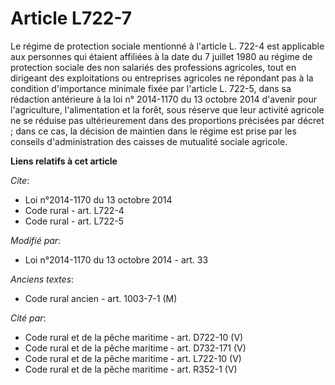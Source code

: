 # Article L722-7

Le régime de protection sociale mentionné à l'article L. 722-4 est applicable aux personnes qui étaient affiliées à la date
du 7 juillet 1980 au régime de protection sociale des non salariés des professions agricoles, tout en dirigeant des
exploitations ou entreprises agricoles ne répondant pas à la condition d'importance minimale fixée par l'article L. 722-5,
dans sa rédaction antérieure à la loi n° 2014-1170 du 13 octobre 2014 d'avenir pour l'agriculture, l'alimentation et la
forêt, sous réserve que leur activité agricole ne se réduise pas ultérieurement dans des proportions précisées par décret ;
dans ce cas, la décision de maintien dans le régime est prise par les conseils d'administration des caisses de mutualité
sociale agricole.

**Liens relatifs à cet article**

_Cite_:

  - Loi n°2014-1170 du 13 octobre 2014
  - Code rural - art. L722-4
  - Code rural - art. L722-5

_Modifié par_:

  - Loi n°2014-1170 du 13 octobre 2014 - art. 33

_Anciens textes_:

  - Code rural ancien - art. 1003-7-1 (M)

_Cité par_:

  - Code rural et de la pêche maritime - art. D722-10 (V)
  - Code rural et de la pêche maritime - art. D732-171 (V)
  - Code rural et de la pêche maritime - art. L722-10 (V)
  - Code rural et de la pêche maritime - art. R352-1 (V)
